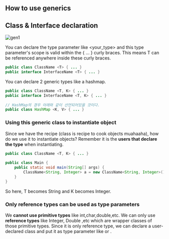 ## How to use generics

## Class & Interface declaration
![gen1](https://github.com/brian6484/CSKnowledge/assets/56388433/27321144-76a8-46a6-ac62-5094f5d1d062)

You can declare the type parameter like <your_type> and this type parameter's scope is valid within the { ... } curly braces.
This means T can be referenced anywhere inside these curly braces.

```java
public class ClassName <T> { ... }
public interface InterfaceName <T> { ... }
```

You can declare 2 generic types like a hashmap.
```java
public class ClassName <T, K> { ... }
public interface InterfaceName <T, K> { ... }
 
// HashMap의 경우 아래와 같이 선언되어있을 것이다.
public class HashMap <K, V> { ... }
```

### Using this generic class to instantiate object
Since we have the recipe (class is recipe to cook objects muahaaha), how do we use it to instantiate objects? Remember it is
the **users that declare the type** when instantiating.

```java
public class ClassName <T, K> { ... }
 
public class Main {
	public static void main(String[] args) {
		ClassName<String, Integer> a = new ClassName<String, Integer>();
	}
}
```

So here, T becomes String and K becomes Integer.

### Only **reference types** can be used as type parameters
We **cannot use primitive types** like int,char,double,etc. We can only use **reference types** like Integer, Double ,etc
which are wrapper classes of those primitive types. Since it is only reference type, we can declare a user-declared class
and put it as type parameter like <Student> or <Team>.




